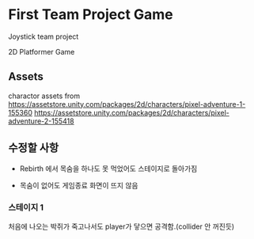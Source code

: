 # First Team Project Game
Joystick team project

2D Platformer Game

## Assets
charactor assets from
https://assetstore.unity.com/packages/2d/characters/pixel-adventure-1-155360
https://assetstore.unity.com/packages/2d/characters/pixel-adventure-2-155418


## 수정할 사항
- Rebirth 에서 목숨을 하나도 못 먹었어도 스테이지로 돌아가짐

- 목숨이 없어도 게임종료 화면이 뜨지 않음

### 스테이지 1
처음에 나오는 박쥐가 죽고나서도 player가 닿으면 공격함.(collider 안 꺼진듯)
